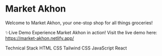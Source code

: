
# Market Akhon ️

Welcome to Market Akhon, your one-stop shop for all things groceries!

✨Live Demo
Experience Market Akhon in action! Visit the live demo here: https://market-akhon.netlify.app/

Technical Stack
HTML
CSS
Tailwind CSS
JavaScript
React
